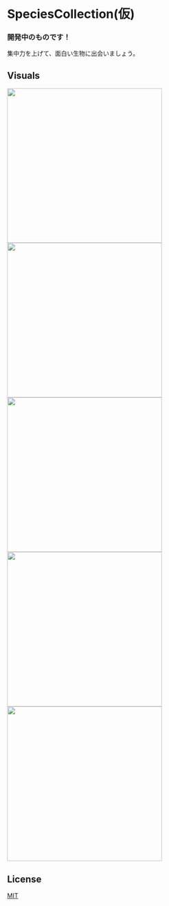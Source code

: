 # SpeciesCollection(仮)

### 開発中のものです！

集中力を上げて、面白い生物に出会いましょう。

## Visuals

<img src="https://user-images.githubusercontent.com/48979946/82528638-31aaa500-9b74-11ea-8cae-556bdf254bda.gif" height=360>  <img src="https://user-images.githubusercontent.com/48979946/82465806-a5a86700-9afa-11ea-9429-424c712e05e2.png" height=360>  <img src="https://user-images.githubusercontent.com/48979946/82465822-ab9e4800-9afa-11ea-8871-9b4441c3daec.png" height=360>  <img src="https://user-images.githubusercontent.com/48979946/82465871-b78a0a00-9afa-11ea-9d27-4fb6d09ac87f.png" height=360>  <img src="https://user-images.githubusercontent.com/48979946/82465898-bbb62780-9afa-11ea-81fa-42156e632042.png" height=360>

## License
[MIT](https://choosealicense.com/licenses/mit/)
